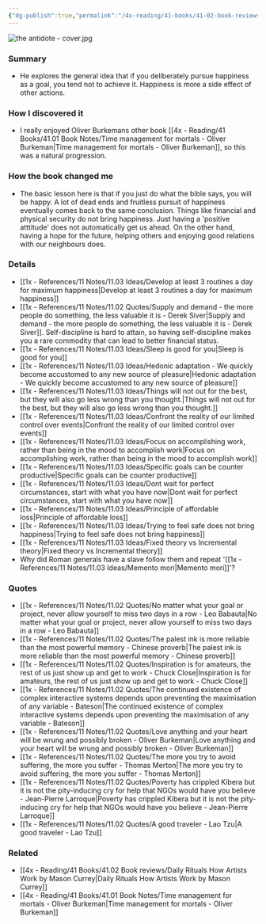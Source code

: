 ```yaml
---
{"dg-publish":true,"permalink":"/4x-reading/41-books/41-02-book-reviews/the-antidote-happiness-for-people-who-cant-stand-positive-thinking-oliver-burkeman/","title":"The Antidote - Happiness for people who cant stand positive thinking - Oliver Burkeman","created":"2024-02-14T20:17:40.553+03:00","updated":"2024-02-14T20:17:40.553+03:00"}
---
```


![the antidote - cover.jpg](/img/user/4x%20-%20Reading/41%20Books/41.03%20Cover%20images/the%20antidote%20-%20cover.jpg)
### Summary
- He explores the general idea that if you deliberately pursue happiness as a goal, you tend not to achieve it. Happiness is more a side effect of other actions.

### How I discovered it
- I really enjoyed Oliver Burkemans other book [[4x - Reading/41 Books/41.01 Book Notes/Time management for mortals - Oliver Burkeman\|Time management for mortals - Oliver Burkeman]], so this was a natural progression.

### How the book changed me
- The basic lesson here is that if you just do what the bible says, you will be happy. A lot of dead ends and fruitless pursuit of happiness eventually comes back to the same conclusion. Things like financial and physical security do not bring happiness. Just having a 'positive atttitude' does not automatically get us ahead. On the other hand, having a hope for the future, helping others and enjoying good relations with our neighbours does.

### Details
- [[1x - References/11 Notes/11.03 Ideas/Develop at least 3 routines a day for maximum happiness\|Develop at least 3 routines a day for maximum happiness]]
- [[1x - References/11 Notes/11.02 Quotes/Supply and demand - the more people do something, the less valuable it is - Derek Siver\|Supply and demand - the more people do something, the less valuable it is - Derek Siver]]. Self-discipline is hard to attain, so having self-discipline makes you a rare commodity that can lead to better financial status.
- [[1x - References/11 Notes/11.03 Ideas/Sleep is good for you\|Sleep is good for you]]
- [[1x - References/11 Notes/11.03 Ideas/Hedonic adaptation - We quickly become accustomed to any new source of pleasure\|Hedonic adaptation - We quickly become accustomed to any new source of pleasure]]
- [[1x - References/11 Notes/11.03 Ideas/Things will not out for the best, but they will also go less wrong than you thought.\|Things will not out for the best, but they will also go less wrong than you thought.]]
- [[1x - References/11 Notes/11.03 Ideas/Confront the reality of our limited control over events\|Confront the reality of our limited control over events]]
- [[1x - References/11 Notes/11.03 Ideas/Focus on accomplishing work, rather than being in the mood to accomplish work\|Focus on accomplishing work, rather than being in the mood to accomplish work]]
- [[1x - References/11 Notes/11.03 Ideas/Specific goals can be counter productive\|Specific goals can be counter productive]]
- [[1x - References/11 Notes/11.03 Ideas/Dont wait for perfect circumstances, start with what you have now\|Dont wait for perfect circumstances, start with what you have now]]
- [[1x - References/11 Notes/11.03 Ideas/Principle of affordable loss\|Principle of affordable loss]]
- [[1x - References/11 Notes/11.03 Ideas/Trying to feel safe does not bring happiness\|Trying to feel safe does not bring happiness]]
- [[1x - References/11 Notes/11.03 Ideas/Fixed theory vs Incremental theory\|Fixed theory vs Incremental theory]]
- Why did Roman generals have a slave follow them and repeat '[[1x - References/11 Notes/11.03 Ideas/Memento mori\|Memento mori]]'?

### Quotes
- [[1x - References/11 Notes/11.02 Quotes/No matter what your goal or project, never allow yourself to miss two days in a row - Leo Babauta\|No matter what your goal or project, never allow yourself to miss two days in a row - Leo Babauta]]
- [[1x - References/11 Notes/11.02 Quotes/The palest ink is more reliable than the most powerful memory - Chinese proverb\|The palest ink is more reliable than the most powerful memory - Chinese proverb]]
- [[1x - References/11 Notes/11.02 Quotes/Inspiration is for amateurs, the rest of us just show up and get to work - Chuck Close\|Inspiration is for amateurs, the rest of us just show up and get to work - Chuck Close]]
- [[1x - References/11 Notes/11.02 Quotes/The continued existence of complex interactive systems depends upon preventing the maximisation of any variable - Bateson\|The continued existence of complex interactive systems depends upon preventing the maximisation of any variable - Bateson]]
- [[1x - References/11 Notes/11.02 Quotes/Love anything and your heart will be wrung and possibly broken - Oliver Burkeman\|Love anything and your heart will be wrung and possibly broken - Oliver Burkeman]]
- [[1x - References/11 Notes/11.02 Quotes/The more you try to avoid suffering, the more you suffer - Thomas Merton\|The more you try to avoid suffering, the more you suffer - Thomas Merton]]
- [[1x - References/11 Notes/11.02 Quotes/Poverty has crippled Kibera but it is not the pity-inducing cry for help that NGOs would have you believe - Jean-Pierre Larroque\|Poverty has crippled Kibera but it is not the pity-inducing cry for help that NGOs would have you believe - Jean-Pierre Larroque]]
- [[1x - References/11 Notes/11.02 Quotes/A good traveler - Lao Tzu\|A good traveler - Lao Tzu]]

### Related
- [[4x - Reading/41 Books/41.02 Book reviews/Daily Rituals How Artists Work by Mason Currey\|Daily Rituals How Artists Work by Mason Currey]]
- [[4x - Reading/41 Books/41.01 Book Notes/Time management for mortals - Oliver Burkeman\|Time management for mortals - Oliver Burkeman]]

